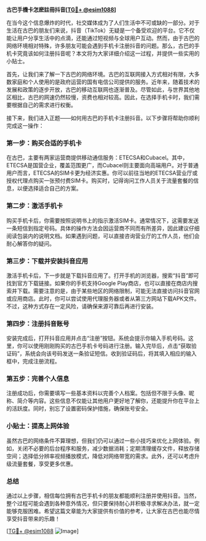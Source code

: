 **古巴手機卡怎麽註冊抖音[[TG💪+ @esim1088](https://t.me/s/esim1088)]**

在当今这个信息爆炸的时代，社交媒体成为了人们生活中不可或缺的一部分。对于生活在古巴的朋友们来说，抖音（TikTok）无疑是一个备受欢迎的平台。它不仅能让用户分享生活中的点滴，还能通过短视频与全球用户互动。然而，由于古巴的网络环境相对特殊，许多朋友可能会遇到手机卡注册抖音的问题。那么，古巴的手机卡究竟该如何注册抖音呢？本文将为大家详细介绍这一过程，并提供一些实用的小贴士。

首先，让我们来了解一下古巴的网络环境。古巴的互联网接入方式相对有限，大多数家庭和个人使用的是政府运营的国有电信公司提供的服务。近年来，随着技术的发展和政策的逐步开放，古巴的移动互联网也逐渐普及。尽管如此，与世界其他地区相比，古巴的网速仍然较慢，资费也相对较高。因此，在选择手机卡时，我们需要根据自己的需求进行权衡。

接下来，我们进入正题——如何用古巴的手机卡注册抖音。以下步骤将帮助你顺利完成这一操作：

### 第一步：购买合适的手机卡

在古巴，主要有两家运营商提供移动通信服务：ETECSA和Cubacel。其中，ETECSA是国营企业，覆盖范围更广，而Cubacel则主要面向高端用户。对于普通用户而言，ETECSA的SIM卡更为经济实惠。你可以前往当地的ETECSA营业厅或授权代理点购买一张预付费SIM卡。购买时，记得询问工作人员关于流量套餐的信息，以便选择适合自己的方案。

### 第二步：激活手机卡

购买手机卡后，你需要按照说明书上的指示激活SIM卡。通常情况下，这需要发送一条短信到指定号码。具体的操作方法会因运营商不同而有所差异，因此建议仔细阅读包装内的说明文档。如果遇到问题，可以直接咨询营业厅的工作人员，他们会耐心解答你的疑问。

### 第三步：下载并安装抖音应用

激活手机卡后，下一步就是下载抖音应用了。打开手机的浏览器，搜索“抖音”即可找到官方下载链接。如果你的手机支持Google Play商店，也可以直接在商店内搜索并下载。需要注意的是，由于某些地区的网络限制，可能无法直接访问抖音官网或应用商店。此时，你可以尝试使用代理服务器或者从第三方网站下载APK文件。不过，这种方式存在一定风险，请确保来源可靠后再进行安装。

### 第四步：注册抖音账号

安装完成后，打开抖音应用并点击“注册”按钮。系统会提示你输入手机号码。这里，你可以使用刚刚购买的古巴手机卡号码进行注册。输入完毕后，点击“获取验证码”，系统会向该号码发送一条验证短信。收到验证码后，将其填入相应的输入框中，完成注册流程。

### 第五步：完善个人信息

注册成功后，你需要填写一些基本资料以完善个人档案。包括但不限于头像、昵称、简介等内容。这些信息不仅能让其他用户更好地了解你，还能提升你在平台上的活跃度。同时，别忘了设置密码保护措施，确保账号安全。

### 小贴士：提高上网体验

虽然古巴的网络条件不算理想，但我们仍可以通过一些小技巧来优化上网体验。例如，关闭不必要的后台程序和服务，减少数据消耗；定期清理缓存文件，释放存储空间；选择低分辨率视频播放模式，降低对网络带宽的需求。此外，还可以考虑升级流量套餐，享受更多优惠。

### 总结

通过以上步骤，相信每位拥有古巴手机卡的朋友都能顺利注册并使用抖音。当然，整个过程可能会遇到各种意外情况，但只要保持耐心并积极寻求解决办法，就一定能够克服困难。希望这篇文章能为大家提供有价值的参考，让大家在古巴也能尽情享受抖音带来的乐趣！

[[TG💪+ @esim1088](https://t.me/s/esim1088) ![Image](https://i.postimg.cc/4NQfJmqS/Snipaste-2025-05-13-00-14-12.png)]